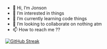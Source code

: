 - 👋 Hi, I’m Jonson
- 👀 I’m interested in things
- 🌱 I’m currently learning code things
- 💞️ I’m looking to collaborate on nothing atm
- 📫 How to reach me ??

[![GitHub Streak](https://streak-stats.demolab.com?user=jonson-ncube&theme=dark&hide_border=true)](https://git.io/streak-stats) 

<!---
jonson-ncube/jonson-ncube is a ✨ special ✨ repository because its `README.md` (this file) appears on your GitHub profile.
You can click the Preview link to take a look at your changes.
--->
